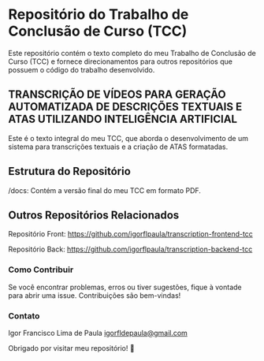 # Repositório do Trabalho de Conclusão de Curso (TCC)
Este repositório contém o texto completo do meu Trabalho de Conclusão de Curso (TCC) e fornece direcionamentos para outros repositórios que possuem o código do trabalho desenvolvido.

## TRANSCRIÇÃO DE VÍDEOS PARA GERAÇÃO AUTOMATIZADA DE DESCRIÇÕES TEXTUAIS E ATAS UTILIZANDO INTELIGÊNCIA ARTIFICIAL
Este é o texto integral do meu TCC, que aborda o desenvolvimento de um sistema para transcrições textuais e a criação de ATAS formatadas.

## Estrutura do Repositório
/docs: Contém a versão final do meu TCC em formato PDF.

## Outros Repositórios Relacionados
Repositório Front: https://github.com/igorflpaula/transcription-frontend-tcc

Repositório Back: https://github.com/igorflpaula/transcription-backend-tcc

### Como Contribuir
Se você encontrar problemas, erros ou tiver sugestões, fique à vontade para abrir uma issue. Contribuições são bem-vindas!

### Contato
Igor Francisco Lima de Paula
igorfldepaula@gmail.com

Obrigado por visitar meu repositório! 🚀
